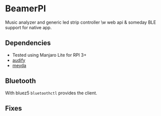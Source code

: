 # BeamerPI

Music analyzer and generic led strip controller \w web api & someday BLE support for native app.

## Dependencies

- Tested using Manjaro Lite for RPI 3+
- [audify](https://www.npmjs.com/package/audify)
- [meyda](https://www.npmjs.com/package/meyda)

## Bluetooth

With bluez5 `bluetoothctl` provides the client.

## Fixes
